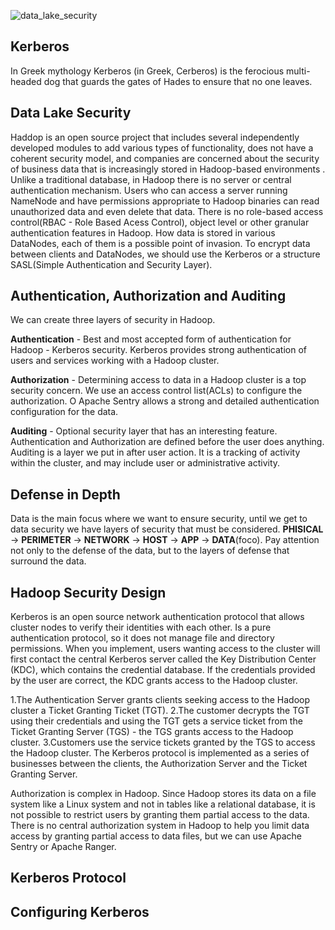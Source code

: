 ![data_lake_security]()

## Kerberos
In Greek mythology Kerberos (in Greek, Cerberos) is the ferocious multi-headed dog that guards the gates of Hades to ensure that no one leaves.

## Data Lake Security
Haddop is an open source project that includes several independently developed modules to add various types of functionality, does not have a coherent security model, and companies are concerned about the security of business data that is increasingly stored in Hadoop-based environments .
Unlike a traditional database, in Hadoop there is no server or central authentication mechanism. Users who can access a server running NameNode and have permissions appropriate to Hadoop binaries can read unauthorized data and even delete that data. There is no role-based access control(RBAC - Role Based Acess Control), object level or other granular authentication features in Hadoop.
How data is stored in various DataNodes, each of them is a possible point of invasion. 
To encrypt data between clients and DataNodes, we should use the Kerberos or a structure SASL(Simple Authentication and Security Layer).

## Authentication, Authorization and Auditing
We can create three layers of security in Hadoop.

**Authentication** - Best and most accepted form of authentication for Hadoop - Kerberos security.
Kerberos provides strong authentication of users and services working with a Hadoop cluster.

**Authorization** - Determining access to data in a Hadoop cluster is a top security concern. We use an access control list(ACLs) to configure the authorization. 
O Apache Sentry allows a strong and detailed authentication configuration for the data.

**Auditing** - Optional security layer that has an interesting feature. 
Authentication and Authorization are defined before the user does anything.
Auditing is a layer we put in after user action.
It is a tracking of activity within the cluster, and may include user or administrative activity.

## Defense in Depth

Data is the main focus where we want to ensure security, until we get to data security we have layers of security that must be considered.
**PHISICAL** -> **PERIMETER** -> **NETWORK** -> **HOST** -> **APP** -> **DATA**(foco).
Pay attention not only to the defense of the data, but to the layers of defense that surround the data.

## Hadoop Security Design

Kerberos is an open source network authentication protocol that allows cluster nodes to verify their identities with each other. Is a pure authentication protocol, so it does not manage file and directory permissions. When you implement, users wanting access to the cluster will first contact the central Kerberos server called the Key Distribution Center (KDC), which contains the credential database. If the credentials provided by the user are correct, the KDC grants access to the Hadoop cluster.

1.The Authentication Server grants clients seeking access to the Hadoop cluster a Ticket Granting Ticket (TGT). 
2.The customer decrypts the TGT using their credentials and using the TGT gets a service ticket from the Ticket Granting Server (TGS) - the TGS grants access to the Hadoop cluster. 
3.Customers use the service tickets granted by the TGS to access the Hadoop cluster. The Kerberos protocol is implemented as a series of businesses between the clients, the Authorization Server and the Ticket Granting Server.

Authorization is complex in Hadoop. Since Hadoop stores its data on a file system like a Linux system and not in tables like a relational database, it is not possible to restrict users by granting them partial access to the data. There is no central authorization system in Hadoop to help you limit data access by granting partial access to data files, but we can use Apache Sentry or Apache Ranger.

## Kerberos Protocol

## Configuring Kerberos




